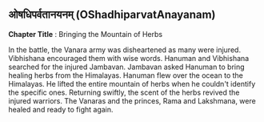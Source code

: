 ## ओषधिपर्वतानयनम् (OShadhiparvatAnayanam)
**Chapter Title** : Bringing the Mountain of Herbs

In the battle, the Vanara army was disheartened as many were injured. Vibhishana encouraged them with wise words. Hanuman and Vibhishana searched for the injured Jambavan. Jambavan asked Hanuman to bring healing herbs from the Himalayas. Hanuman flew over the ocean to the Himalayas. He lifted the entire mountain of herbs when he couldn't identify the specific ones. Returning swiftly, the scent of the herbs revived the injured warriors. The Vanaras and the princes, Rama and Lakshmana, were healed and ready to fight again.